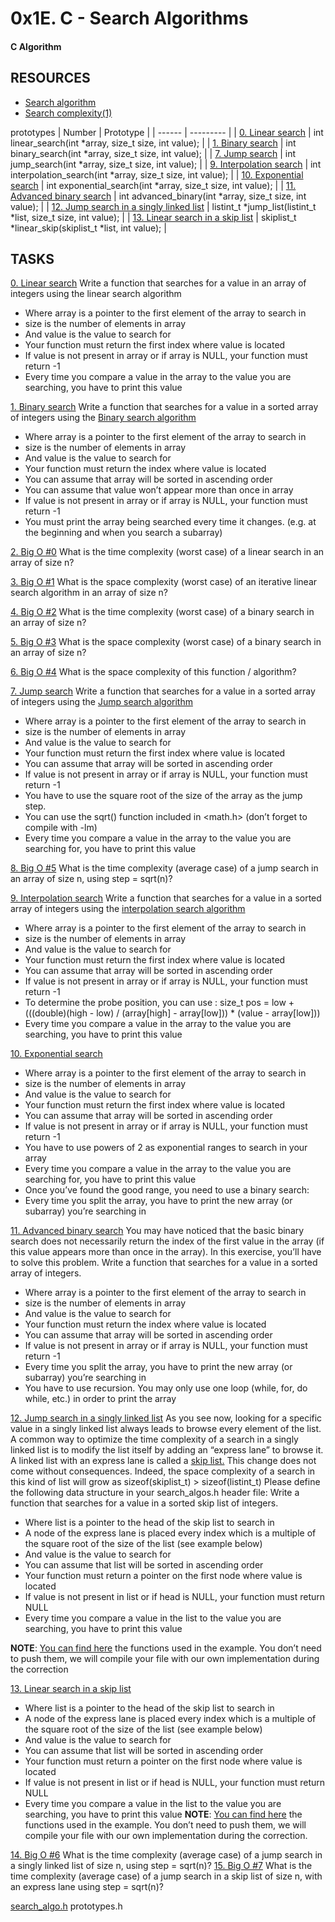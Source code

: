 # 0x1E. C - Search Algorithms
#### C  Algorithm


## RESOURCES
+ [Search algorithm](https://intranet.alxswe.com/rltoken/ap2kuRv8qrUMyQ0-MY3EXw)
+ [Search complexity(1)](https://intranet.alxswe.com/rltoken/QK9ENdoTyqGs0d4_M3XE3g)


prototypes
| Number | Prototype |
| ------ | --------- |
| [0. Linear search](0-linear.c) | int linear_search(int *array, size_t size, int value); |
| [1. Binary search](1-binary.c) | int binary_search(int *array, size_t size, int value); |
| [7. Jump search](100-jump.c) | int jump_search(int *array, size_t size, int value); |
| [9. Interpolation search](102-interpolation.c) | int interpolation_search(int *array, size_t size, int value); |
| [10. Exponential search](103-exponential.c) | int exponential_search(int *array, size_t size, int value); |
| [11. Advanced binary search](104-advanced_binary.c) | int advanced_binary(int *array, size_t size, int value); |
| [12. Jump search in a singly linked list](105-jump_list.c) | listint_t *jump_list(listint_t *list, size_t size, int value); |
| [13. Linear search in a skip list](106-linear_skip.c) | skiplist_t *linear_skip(skiplist_t *list, int value); |



## TASKS
[0. Linear search](0-linear.c)
Write a function that searches for a value in an array of integers using the linear search algorithm
 + Where array is a pointer to the first element of the array to search in
 + size is the number of elements in array
 + And value is the value to search for
 + Your function must return the first index where value is located
 + If value is not present in array or if array is NULL, your function must return -1
 + Every time you compare a value in the array to the value you are searching, you have to print this value 


 [1. Binary search](1-binary.c)
 Write a function that searches for a value in a sorted array of integers using the [Binary search algorithm](https://intranet.alxswe.com/rltoken/SnveFJhSDE7o8bEx-kGGpA)
 + Where array is a pointer to the first element of the array to search in
 + size is the number of elements in array
 + And value is the value to search for
 + Your function must return the index where value is located
 + You can assume that array will be sorted in ascending order
 + You can assume that value won’t appear more than once in array
 + If value is not present in array or if array is NULL, your function must return -1
 + You must print the array being searched every time it changes. (e.g. at the beginning and when you search a subarray)

 [2. Big O #0](2-0)
 What is the time complexity (worst case) of a linear search in an array of size n?

 [3. Big O #1](3-0)
 What is the space complexity (worst case) of an iterative linear search algorithm in an array of size n?

 [4. Big O #2](4-0)
 What is the time complexity (worst case) of a binary search in an array of size n?

 [5. Big O #3](5-0)
 What is the space complexity (worst case) of a binary search in an array of size n?

 [6. Big O #4](6-0)
 What is the space complexity of this function / algorithm?

 [7. Jump search](100-jump.c)
 Write a function that searches for a value in a sorted array of integers using the  [Jump search algorithm](https://intranet.alxswe.com/rltoken/1Op40kSYMN23JsOu6F3P1A)
 + Where array is a pointer to the first element of the array to search in
 + size is the number of elements in array
 + And value is the value to search for
 + Your function must return the first index where value is located
 + You can assume that array will be sorted in ascending order
 + If value is not present in array or if array is NULL, your function must return -1
 + You have to use the square root of the size of the array as the jump step.
 + You can use the sqrt() function included in <math.h> (don’t forget to compile with -lm)
 + Every time you compare a value in the array to the value you are searching for, you have to print this value

 [8. Big O #5](101-0)
 What is the time complexity (average case) of a jump search in an array of size n, using step = sqrt(n)?

 [9. Interpolation search](102-interpolation.c)
 Write a function that searches for a value in a sorted array of integers using the [interpolation search algorithm](https://intranet.alxswe.com/rltoken/cswpABHiyyRmGrPkzsMTyw)
 + Where array is a pointer to the first element of the array to search in
 + size is the number of elements in array
 + And value is the value to search for
 + Your function must return the first index where value is located
 + You can assume that array will be sorted in ascending order
 + If value is not present in array or if array is NULL, your function must return -1
 + To determine the probe position, you can use : size_t pos = low + (((double)(high - low) / (array[high] - array[low])) * (value - array[low]))
 + Every time you compare a value in the array to the value you are searching, you have to print this value

 [10. Exponential search](103-exponential.c) 
 + Where array is a pointer to the first element of the array to search in
 + size is the number of elements in array
 + And value is the value to search for
 + Your function must return the first index where value is located
 + You can assume that array will be sorted in ascending order
 + If value is not present in array or if array is NULL, your function must return -1
 + You have to use powers of 2 as exponential ranges to search in your array
 + Every time you compare a value in the array to the value you are searching for, you have to print this value
 + Once you’ve found the good range, you need to use a binary search: 
  + Every time you split the array, you have to print the new array (or subarray) you’re searching in 

 [11. Advanced binary search](104-advanced_binary.c)
 You may have noticed that the basic binary search does not necessarily return the index of the first value in the array (if this value appears more than once in the array). In this exercise, you’ll have to solve this problem.
 Write a function that searches for a value in a sorted array of integers.
 + Where array is a pointer to the first element of the array to search in
 + size is the number of elements in array
 + And value is the value to search for
 + Your function must return the index where value is located
 + You can assume that array will be sorted in ascending order
 + If value is not present in array or if array is NULL, your function must return -1
 + Every time you split the array, you have to print the new array (or subarray) you’re searching in
 + You have to use recursion. You may only use one loop (while, for, do while, etc.) in order to print the array

 [12. Jump search in a singly linked list](105-jump_list.c)
 As you see now, looking for a specific value in a singly linked list always leads to browse every element of the list. A common way to optimize the time complexity of a search in a singly linked list is to modify the list itself by adding an “express lane” to browse it. A linked list with an express lane is called a [skip list.](https://intranet.alxswe.com/rltoken/SD8K3P6iYfmYTq39XZzo_Q) This change does not come without consequences. Indeed, the space complexity of a search in this kind of list will grow as sizeof(skiplist_t) > sizeof(listint_t)
Please define the following data structure in your search_algos.h header file:
Write a function that searches for a value in a sorted skip list of integers.
 + Where list is a pointer to the head of the skip list to search in
 + A node of the express lane is placed every index which is a multiple of the square root of the size of the list (see example below)
 + And value is the value to search for
 + You can assume that list will be sorted in ascending order
 + Your function must return a pointer on the first node where value is located
 + If value is not present in list or if head is NULL, your function must return NULL
 + Every time you compare a value in the list to the value you are searching, you have to print this value

 **NOTE**: [You can find here](https://intranet.alxswe.com/rltoken/Br9jXygWf5gbgGxZI45ukA) the functions used in the example. You don’t need to push them, we will compile your file with our own implementation during the correction

[13. Linear search in a skip list](106-linear_skip.c)
 + Where list is a pointer to the head of the skip list to search in
 + A node of the express lane is placed every index which is a multiple of the square root of the size of the list (see example below)
 + And value is the value to search for
 + You can assume that list will be sorted in ascending order
 + Your function must return a pointer on the first node where value is located
 + If value is not present in list or if head is NULL, your function must return NULL
 + Every time you compare a value in the list to the value you are searching, you have to print this value 
 **NOTE**: [You can find here](https://intranet.alxswe.com/rltoken/Br9jXygWf5gbgGxZI45ukA) the functions used in the example. You don’t need to push them, we will compile your file with our own implementation during the correction.

 [14. Big O #6](107-0)
 What is the time complexity (average case) of a jump search in a singly linked list of size n, using step = sqrt(n)?
 [15. Big O #7](108-0)
 What is the time complexity (average case) of a jump search in a skip list of size n, with an express lane using step = sqrt(n)?

[search_algo.h](search_algos.h) prototypes.h


